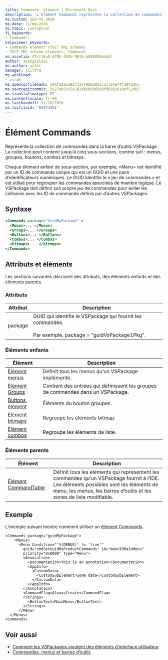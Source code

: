 ```yaml
---
title: Commands, élément | Microsoft Docs
description: 'L’élément Commands représente la collection de commandes dans la barre d’outils VSPackage et peut contenir les sections suivantes : menus, groupes, boutons, combos et bitmaps.'
ms.custom: SEO-VS-2020
ms.date: 11/04/2016
ms.topic: conceptual
f1_keywords:
- Commands
helpviewer_keywords:
- Commands element (VSCT XML schema)
- VSCT XML schema elements, Commands
ms.assetid: 47cf16a5-d78b-452e-86f6-b5893856dddf
author: acangialosi
ms.author: anthc
manager: jillfra
ms.workload:
- vssdk
ms.openlocfilehash: 59afdda5a9af3a779b65063c3c764ef4f284a265
ms.sourcegitcommit: 5027eb5c95e1d2da6d08d208fd6883819ef52d05
ms.translationtype: MT
ms.contentlocale: fr-FR
ms.lasthandoff: 11/20/2020
ms.locfileid: "94974501"
---
```

# <a name="commands-element"></a>Élément Commands
Représente la collection de commandes dans la barre d’outils VSPackage. La collection peut contenir jusqu’à cinq sous-sections, comme suit : menus, groupes, boutons, combos et bitmaps.

 Chaque élément enfant de sous-section, par exemple, \<Menu> est identifié par un ID de commande unique qui est un GUID et une paire d’identificateurs numériques. Le GUID identifie le « jeu de commandes » et est utilisé pour regrouper les commandes associées de manière logique. Le VSPackage doit définir son propre jeu de commandes pour éviter les collisions avec les ID de commande définis par d’autres VSPackages.

## <a name="syntax"></a>Syntaxe

```xml
<Commands package="GuidMyPackage" >
  <Menus>... </Menus>
  <Groups>... </Groups>
  <Buttons>... </Buttons>
  <Combos>... </Combos>
  <Bitmaps>... </Bitmaps>
</Commands>
```

## <a name="attributes-and-elements"></a>Attributs et éléments
 Les sections suivantes décrivent des attributs, des éléments enfants et des éléments parents.

### <a name="attributes"></a>Attributs

|Attribut|Description|
|---------------|-----------------|
|package|GUID qui identifie le VSPackage qui fournit les commandes.<br /><br /> Par exemple, package = "guidVsPackage1Pkg".|

### <a name="child-elements"></a>Éléments enfants

|Élément|Description|
|-------------|-----------------|
|[Élément menus](../extensibility/menus-element.md)|Définit tous les menus qu’un VSPackage implémente.|
|[Élément Groups](../extensibility/groups-element.md)|Contient des entrées qui définissent les groupes de commandes dans un VSPackage.|
|[Buttons, élément](../extensibility/buttons-element.md)|Éléments du bouton groupes.|
|[Élément bitmaps](../extensibility/bitmaps-element.md)|Regroupe les éléments bitmap.|
|[Élément combos](../extensibility/combos-element.md)|Regroupe les éléments de liste.|

### <a name="parent-elements"></a>Éléments parents

|Élément|Description|
|-------------|-----------------|
|[Élément CommandTable](../extensibility/commandtable-element.md)|Définit tous les éléments qui représentent les commandes qu’un VSPackage fournit à l’IDE. Les éléments possibles sont les éléments de menu, les menus, les barres d’outils et les zones de liste modifiable.|

## <a name="example"></a>Exemple
 L’exemple suivant montre comment utiliser un [élément Commands](../extensibility/commands-element.md).

```
<Commands package="guidMyPackage">
    <Menus>
      <Menu Condition="'%(DEBUG)' != 'true'"
        guid="cmdSetGuidMyProductCommands" id="menuIDMainMenu"
        priority="0x0000" type="Menu">
        <Annotation>
          <Documentation>this is an annotation</Documentation>
          <AppInfo>
            <CustomData>
              <CustomSubElement>Some data</CustomSubElement>
            </CustomData>
          </AppInfo>
        </Annotation>
        <CommandFlag>AlwaysCreate</CommandFlag>
        <Strings>
          <ButtonText>MainMenu</ButtonText>
        </Strings>
      </Menu>
  </Menus>
<Commands>
```

## <a name="see-also"></a>Voir aussi
- [Comment les VSPackages ajoutent des éléments d’interface utilisateur](../extensibility/internals/how-vspackages-add-user-interface-elements.md)
- [Commandes, menus et barres d’outils](../extensibility/internals/commands-menus-and-toolbars.md)
